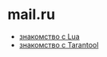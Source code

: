 mail.ru
=======

- [знакомство с Lua](https://github.com/maxim-komar/mail.ru/tree/master/lua)
- [знакомство с Tarantool](https://github.com/maxim-komar/mail.ru/tree/master/tarantool)
